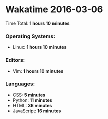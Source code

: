 # Wakatime 2016-03-06

Time Total: **1 hours 10 minutes**

### Operating Systems:
- Linux: **1 hours 10 minutes** 

### Editors:
- Vim: **1 hours 10 minutes** 

### Languages:
- CSS: **5 minutes** 
- Python: **11 minutes** 
- HTML: **36 minutes** 
- JavaScript: **16 minutes** 

